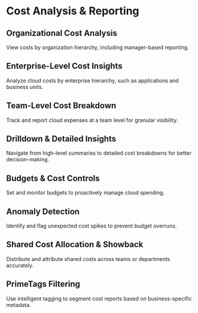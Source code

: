# Cost Analysis & Reporting

## Organizational Cost Analysis
View costs by organization hierarchy, including manager-based reporting.

## Enterprise-Level Cost Insights
Analyze cloud costs by enterprise hierarchy, such as applications and business units.

## Team-Level Cost Breakdown
Track and report cloud expenses at a team level for granular visibility.

## Drilldown & Detailed Insights
Navigate from high-level summaries to detailed cost breakdowns for better decision-making.

## Budgets & Cost Controls
Set and monitor budgets to proactively manage cloud spending.

## Anomaly Detection
Identify and flag unexpected cost spikes to prevent budget overruns.

## Shared Cost Allocation & Showback
Distribute and attribute shared costs across teams or departments accurately.

## PrimeTags Filtering
Use intelligent tagging to segment cost reports based on business-specific metadata.
